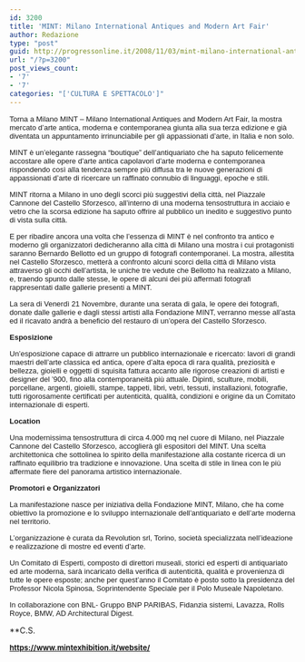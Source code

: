 ```yaml
---
id: 3200
title: 'MINT: Milano International Antiques and Modern Art Fair'
author: Redazione
type: "post"
guid: http://progressonline.it/2008/11/03/mint-milano-international-antiques-and-modern-art-fair/
url: "/?p=3200"
post_views_count:
- '7'
- '7'
categories: "['CULTURA E SPETTACOLO']"
---
```


<font face="Tahoma, sans-serif"><font size="2">Torna a Milano MINT – Milano International Antiques and Modern Art Fair, la mostra mercato d’arte antica, moderna e contemporanea giunta alla sua terza edizione e già diventata un appuntamento irrinunciabile per gli appassionati d’arte, in Italia e non solo. </font></font>

<font face="Tahoma, sans-serif"><font size="2">MINT è un’elegante rassegna “boutique” dell’antiquariato che ha saputo felicemente accostare alle opere d’arte antica capolavori d’arte moderna e contemporanea rispondendo così alla tendenza sempre più diffusa tra le nuove generazioni di appassionati d’arte di ricercare un raffinato connubio di linguaggi, epoche e stili.</font></font>

<font face="Tahoma, sans-serif"><font size="2">MINT ritorna a Milano in uno degli scorci più suggestivi della città, nel Piazzale Cannone del Castello Sforzesco, all’interno di una moderna tensostruttura in acciaio e vetro che la scorsa edizione ha saputo offrire al pubblico un inedito e suggestivo punto di vista sulla città.</font></font>

<font face="Tahoma, sans-serif"><font size="2">E per ribadire ancora una volta che l’essenza di MINT è nel confronto tra antico e moderno gli organizzatori dedicheranno alla città di Milano una mostra i cui protagonisti saranno Bernardo Bellotto ed un gruppo di fotografi contemporanei. La mostra, allestita nel Castello Sforzesco, metterà a confronto alcuni scorci della città di Milano vista attraverso gli occhi dell’artista, le uniche tre vedute che Bellotto ha realizzato a Milano, e, traendo spunto dalle stesse, le opere di alcuni dei più affermati fotografi rappresentati dalle gallerie presenti a MINT.</font></font>

<font face="Tahoma, sans-serif"><font size="2">La sera di Venerdì 21 Novembre, durante una serata di gala, le opere dei fotografi, donate dalle gallerie e dagli stessi artisti alla Fondazione MINT, verranno messe all’asta ed il ricavato andrà a beneficio del restauro di un’opera del Castello Sforzesco. </font></font>

<font face="Tahoma, sans-serif"><font size="2">**Esposizione**</font></font>

<font face="Tahoma, sans-serif"><font size="2">Un’esposizione capace di attrarre un pubblico internazionale e ricercato: lavori di grandi maestri dell’arte classica ed antica, opere d’alta epoca di rara qualità, preziosità e bellezza, gioielli e oggetti di squisita fattura accanto alle rigorose creazioni di artisti e designer del ’900, fino alla contemporaneità più attuale. Dipinti, sculture, mobili, porcellane, argenti, gioielli, stampe, tappeti, libri, vetri, tessuti, installazioni, fotografie, tutti rigorosamente certificati per autenticità, qualità, condizioni e origine da un Comitato internazionale di esperti.</font></font>

<font face="Tahoma, sans-serif"><font size="2">**Location**</font></font>

<font face="Tahoma, sans-serif"><font size="2">Una modernissima tensostruttura di circa 4.000 mq nel cuore di Milano, nel Piazzale Cannone del Castello Sforzesco, accoglierà gli espositori del MINT. Una scelta architettonica che sottolinea lo spirito della manifestazione alla costante ricerca di un raffinato equilibrio tra tradizione e innovazione. Una scelta di stile in linea con le più affermate fiere del panorama artistico internazionale. </font></font>

<font face="Tahoma, sans-serif"><font size="2">**Promotori e Organizzatori**</font></font>

<font face="Tahoma, sans-serif"><font size="2">La manifestazione nasce per iniziativa della Fondazione MINT, Milano, che ha come obiettivo la promozione e lo sviluppo internazionale dell’antiquariato e dell’arte moderna nel territorio.</font></font>

<font face="Tahoma, sans-serif"><font size="2">L’organizzazione è curata da Revolution srl, Torino, società specializzata nell’ideazione e realizzazione di mostre ed eventi d’arte.</font></font>

<font face="Tahoma, sans-serif"><font size="2">Un Comitato di Esperti, composto di direttori museali, storici ed esperti di antiquariato ed arte moderna, sarà incaricato della verifica di autenticità, qualità e provenienza di tutte le opere esposte; anche per quest’anno il Comitato è posto sotto la presidenza del Professor Nicola Spinosa, Soprintendente Speciale per il Polo Museale Napoletano.</font></font>

<font face="Tahoma, sans-serif"><font size="2">In collaborazione con BNL- Gruppo BNP PARIBAS, Fidanzia sistemi, Lavazza, Rolls Royce, BMW, AD Architectural Digest.</font></font>

 **C.S.

**<font color="#000000" size="2"><https://www.mintexhibition.it/website/></font>**